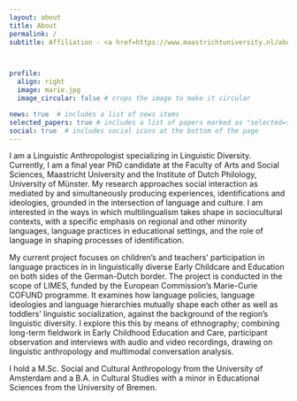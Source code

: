 ```yaml
---
layout: about
title: About
permalink: /
subtitle: Affiliation - <a href=https://www.maastrichtuniversity.nl/about-um/faculties/arts-and-social-sciences/departments/department-literature-art> Department of Literature and Art </a>, <a href=https://www.maastrichtuniversity.nl/about-um/faculties/faculty-arts-and-social-sciences>Faculty of Arts and Social Sciences</a> at <a href=https://www.maastrichtuniversity.nl>Maastricht University</a> & <a href=https://www.uni-muenster.de/INP> Institute of Dutch Philology </a> at <a href=https://www.uni-muenster.de> the University of Münster </a>. Address at Maastricht University - Grote Gracht 90-92, 6211 SZ Maastricht, The Netherlands.



profile:
  align: right
  image: marie.jpg
  image_circular: false # crops the image to make it circular

news: true  # includes a list of news items
selected_papers: true # includes a list of papers marked as "selected={true}"
social: true  # includes social icons at the bottom of the page
---
```

I am a Linguistic Anthropologist specializing in Linguistic Diversity. Currently, I am a final year PhD candidate at the Faculty of Arts and Social Sciences, Maastricht University and the Institute of Dutch Philology, University of Münster. My research approaches social interaction as mediated by and simultaneously producing experiences, identifications and ideologies, grounded in the intersection of language and culture. I am interested in the ways in which multilingualism takes shape in sociocultural contexts, with a specific emphasis on regional and other minority languages, language practices in educational settings, and the role of language in shaping processes of identification.

My current project focuses on children’s and teachers’ participation in language practices in in linguistically diverse Early Childcare and Education on both sides of the German-Dutch border. The project is conducted in the scope of LIMES, funded by the European Commission’s Marie-Curie COFUND programme. It examines how language policies, language ideologies and language hierarchies mutually shape each other as well as toddlers’ linguistic socialization, against the background of the region’s linguistic diversity. I explore this this by means of ethnography; combining long-term fieldwork in Early Childhood Education and Care, participant observation and interviews with audio and video recordings, drawing on linguistic anthropology and multimodal conversation analysis.

I hold a M.Sc. Social and Cultural Anthropology from the University of Amsterdam and a B.A. in Cultural Studies with a minor in Educational Sciences from the University of Bremen.
